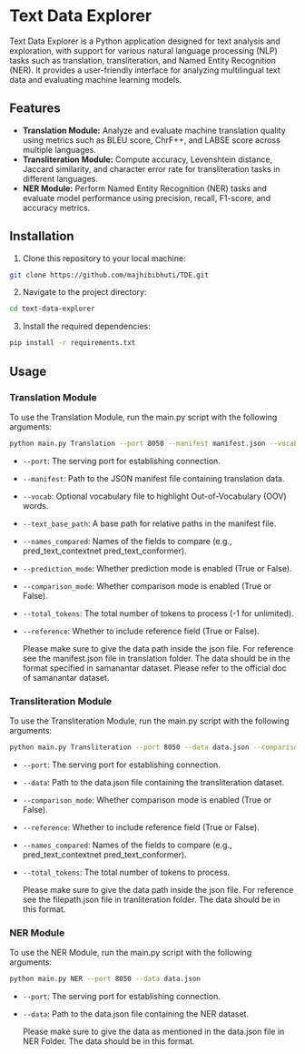 
# Text Data Explorer

Text Data Explorer is a Python application designed for text analysis and exploration, with support for various natural language processing (NLP) tasks such as translation, transliteration, and Named Entity Recognition (NER). It provides a user-friendly interface for analyzing multilingual text data and evaluating machine learning models.

## Features

- **Translation Module:** Analyze and evaluate machine translation quality using metrics such as BLEU score, ChrF++, and LABSE score across multiple languages.
- **Transliteration Module:** Compute accuracy, Levenshtein distance, Jaccard similarity, and character error rate for transliteration tasks in different languages.
- **NER Module:** Perform Named Entity Recognition (NER) tasks and evaluate model performance using precision, recall, F1-score, and accuracy metrics.

## Installation

1. Clone this repository to your local machine:

```bash
git clone https://github.com/majhibibhuti/TDE.git
```

2. Navigate to the project directory:

```bash
cd text-data-explorer
```

3. Install the required dependencies:

```bash
pip install -r requirements.txt
```

## Usage

### Translation Module

To use the Translation Module, run the main.py script with the following arguments:

```bash
python main.py Translation --port 8050 --manifest manifest.json --vocab vocab.txt --text_base_path /path/to/texts --names_compared pred_text_contextnet pred_text_conformer --prediction_mode True --comparison_mode True --total_tokens 10000 --reference True
```

- `--port`: The serving port for establishing connection.
- `--manifest`: Path to the JSON manifest file containing translation data.
- `--vocab`: Optional vocabulary file to highlight Out-of-Vocabulary (OOV) words.
- `--text_base_path`: A base path for relative paths in the manifest file.
- `--names_compared`: Names of the fields to compare (e.g., pred_text_contextnet pred_text_conformer).
- `--prediction_mode`: Whether prediction mode is enabled (True or False).
- `--comparison_mode`: Whether comparison mode is enabled (True or False).
- `--total_tokens`: The total number of tokens to process (-1 for unlimited).
- `--reference`: Whether to include reference field (True or False).

  Please make sure to give the data path inside the json file. For reference see the manifest.json file in translation folder.
  The data should be in the format specified in samanantar dataset. Please refer to the official doc of samanantar dataset.

### Transliteration Module

To use the Transliteration Module, run the main.py script with the following arguments:

```bash
python main.py Transliteration --port 8050 --data data.json --comparison_mode True --reference True --names_compared pred_text_contextnet pred_text_conformer --total_tokens 10000
```

- `--port`: The serving port for establishing connection.
- `--data`: Path to the data.json file containing the transliteration dataset.
- `--comparison_mode`: Whether comparison mode is enabled (True or False).
- `--reference`: Whether to include reference field (True or False).
- `--names_compared`: Names of the fields to compare (e.g., pred_text_contextnet pred_text_conformer).
- `--total_tokens`: The total number of tokens to process.

  Please make sure to give the data path inside the json file. For reference see the filepath.json file in tranliteration folder.
  The data should be in this format.

### NER Module

To use the NER Module, run the main.py script with the following arguments:

```bash
python main.py NER --port 8050 --data data.json
```

- `--port`: The serving port for establishing connection.
- `--data`: Path to the data.json file containing the NER dataset.

  Please make sure to give the data as mentioned in the data.json file in NER Folder.
  The data should be in this format.
